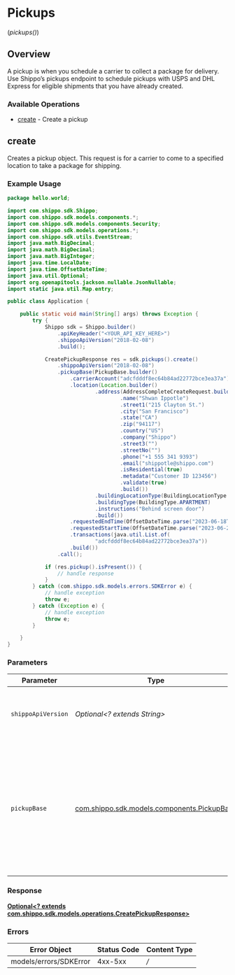 # Pickups
(*pickups()*)

## Overview

A pickup is when you schedule a carrier to collect a package for delivery.
Use Shippo’s pickups endpoint to schedule pickups with USPS and DHL Express for eligible shipments that you have already created.
<SchemaDefinition schemaRef="#/components/schemas/Pickup"/>

### Available Operations

* [create](#create) - Create a pickup

## create

Creates a pickup object. This request is for a carrier to come to a specified location to take a package for shipping.

### Example Usage

```java
package hello.world;

import com.shippo.sdk.Shippo;
import com.shippo.sdk.models.components.*;
import com.shippo.sdk.models.components.Security;
import com.shippo.sdk.models.operations.*;
import com.shippo.sdk.utils.EventStream;
import java.math.BigDecimal;
import java.math.BigDecimal;
import java.math.BigInteger;
import java.time.LocalDate;
import java.time.OffsetDateTime;
import java.util.Optional;
import org.openapitools.jackson.nullable.JsonNullable;
import static java.util.Map.entry;

public class Application {

    public static void main(String[] args) throws Exception {
        try {
            Shippo sdk = Shippo.builder()
                .apiKeyHeader("<YOUR_API_KEY_HERE>")
                .shippoApiVersion("2018-02-08")
                .build();

            CreatePickupResponse res = sdk.pickups().create()
                .shippoApiVersion("2018-02-08")
                .pickupBase(PickupBase.builder()
                    .carrierAccount("adcfdddf8ec64b84ad22772bce3ea37a")
                    .location(Location.builder()
                            .address(AddressCompleteCreateRequest.builder()
                                    .name("Shwan Ippotle")
                                    .street1("215 Clayton St.")
                                    .city("San Francisco")
                                    .state("CA")
                                    .zip("94117")
                                    .country("US")
                                    .company("Shippo")
                                    .street3("")
                                    .streetNo("")
                                    .phone("+1 555 341 9393")
                                    .email("shippotle@shippo.com")
                                    .isResidential(true)
                                    .metadata("Customer ID 123456")
                                    .validate(true)
                                    .build())
                            .buildingLocationType(BuildingLocationType.FRONT_DOOR)
                            .buildingType(BuildingType.APARTMENT)
                            .instructions("Behind screen door")
                            .build())
                    .requestedEndTime(OffsetDateTime.parse("2023-06-18T07:14:55.676Z"))
                    .requestedStartTime(OffsetDateTime.parse("2023-06-21T08:42:38.998Z"))
                    .transactions(java.util.List.of(
                            "adcfdddf8ec64b84ad22772bce3ea37a"))
                    .build())
                .call();

            if (res.pickup().isPresent()) {
                // handle response
            }
        } catch (com.shippo.sdk.models.errors.SDKError e) {
            // handle exception
            throw e;
        } catch (Exception e) {
            // handle exception
            throw e;
        }

    }
}
```

### Parameters

| Parameter                                                                                                                                | Type                                                                                                                                     | Required                                                                                                                                 | Description                                                                                                                              | Example                                                                                                                                  |
| ---------------------------------------------------------------------------------------------------------------------------------------- | ---------------------------------------------------------------------------------------------------------------------------------------- | ---------------------------------------------------------------------------------------------------------------------------------------- | ---------------------------------------------------------------------------------------------------------------------------------------- | ---------------------------------------------------------------------------------------------------------------------------------------- |
| `shippoApiVersion`                                                                                                                       | *Optional<? extends String>*                                                                                                             | :heavy_minus_sign:                                                                                                                       | String used to pick a non-default API version to use                                                                                     | 2018-02-08                                                                                                                               |
| `pickupBase`                                                                                                                             | [com.shippo.sdk.models.components.PickupBase](../../models/components/PickupBase.md)                                                     | :heavy_check_mark:                                                                                                                       | Shippo’s pickups endpoint allows you to schedule pickups with USPS and DHL Express for eligible shipments that you have already created. |                                                                                                                                          |


### Response

**[Optional<? extends com.shippo.sdk.models.operations.CreatePickupResponse>](../../models/operations/CreatePickupResponse.md)**
### Errors

| Error Object           | Status Code            | Content Type           |
| ---------------------- | ---------------------- | ---------------------- |
| models/errors/SDKError | 4xx-5xx                | */*                    |
